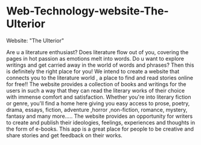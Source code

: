 # Web-Technology-website-The-Ulterior
Website: "The Ulterior" 

Are u a literature enthusiast? Does literature flow out of you, covering the pages in hot passion as emotions melt into words. Do u want to explore writings and get carried away in the world of words and phrases? Then this is definitely the right place for you! 
We intend to create a website that connects you to the literature world , a place to find and read stories online for free!!
The website provides a collection of books and writings for the users in such a way that they can read the literary works of their choice with immense comfort and satisfaction. Whether you're into literary fiction or genre, you'll find a home here giving you easy access to prose, poetry, drama, essays, fiction, adventure ,horror ,non-fiction, romance, mystery, fantasy and many more…..
The website provides an opportunity for writers to create and publish their ideologies, feelings, experiences and thoughts in the form of e-books.
This app is a great place for people to be creative and share stories and get feedback on their works.

